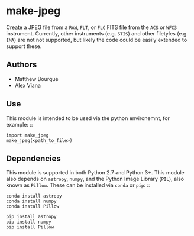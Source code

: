 # make-jpeg

Create a JPEG file from a ``RAW``, ``FLT``, or ``FLC`` FITS file from the ``ACS`` or ``WFC3`` instrument.
Currently, other instruments (e.g. ``STIS``) and other filetyles (e.g. ``IMA``) are not not supported, but likely the code could
be easily extended to support these.

Authors
-------

- Matthew Bourque
- Alex Viana

Use
---

This module is intended to be used via the python environemnt, for
example:
::

    import make_jpeg
    make_jpeg(<path_to_file>)

Dependencies
------------

This module is supported in both Python 2.7 and Python 3+.  This
module also depends on ``astropy``, ``numpy``, and the Python Image Library
(``PIL``), also known as ``Pillow``.  These can be installed via ``conda``
or ``pip``:
::

    conda install astropy
    conda install numpy
    conda install Pillow

    pip install astropy
    pip install numpy
    pip install Pillow
